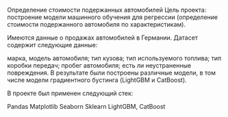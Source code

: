 




Определение стоимости подержанных автомобилей
Цель проекта: построение модели машинного обучения для регрессии (определение стоимости подержанного автомобиля по характеристикам).

Имеются данные о продажах автомобилей в Германии. Датасет содержит следующие данные:

марка, модель автомобиля;
тип кузова;
тип используемого топлива;
тип коробки передач;
пробег автомобиля;
есть ли неустраненные повреждения.
В результате были построены различные модели, в том числе модели градиентного бустинга (LightGBM и CatBoost).

В проекте был применен следующий стек:

Pandas
Matplotlib
Seaborn
Sklearn
LightGBM, CatBoost
